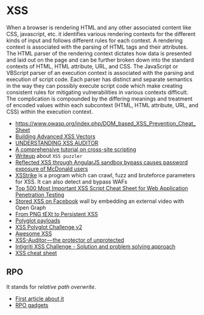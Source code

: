# XSS

When a browser is rendering HTML and any other associated content like CSS, javascript, etc.
it identifies various rendering contexts for the different kinds of input and follows different
rules for each context. A rendering context is associated with the parsing of HTML tags and their
attributes. The HTML parser of the rendering context dictates how data is presented and laid out
on the page and can be further broken down into the standard contexts of HTML, HTML attribute, URL,
and CSS. The JavaScript or VBScript parser of an execution context is associated with the parsing
and execution of script code. Each parser has distinct and separate semantics in the way they can
possibly execute script code which make creating consistent rules for mitigating vulnerabilities
in various contexts difficult. The complication is compounded by the differing meanings and
treatment of encoded values within each subcontext (HTML, HTML attribute, URL, and CSS) within the
execution context.

 - https://www.owasp.org/index.php/DOM_based_XSS_Prevention_Cheat_Sheet
 - [Building Advanced XSS Vectors](http://brutelogic.com.br/docs/advanced-xss.pdf)
 - [UNDERSTANDING XSS AUDITOR](https://www.virtuesecurity.com/blog/understanding-xss-auditor/)
 - [A comprehensive tutorial on cross-site scripting](http://excess-xss.com/)
 - [Writeup](https://medium.com/@eoftedal/xss-puzzler-622f6f86c277) about ``XSS puzzler``
 - [Reflected XSS through AngularJS sandbox bypass causes password exposure of McDonald users](https://finnwea.com/blog/stealing-passwords-from-mcdonalds-users)
 - [XSStrike](https://github.com/UltimateHackers/XSStrike) is a program which can crawl, fuzz and bruteforce parameters for XSS. It can also detect and bypass WAFs
 - [Top 500 Most Important XSS Script Cheat Sheet for Web Application Penetration Testing](https://gbhackers.com/top-500-important-xss-cheat-sheet/)
 - [Stored XSS on Facebook](https://opnsec.com/2018/03/stored-xss-on-facebook/) wall by embedding an external video with Open Graph
 - [From PNG tEXt to Persistent XSS](https://www.pentestpartners.com/security-blog/from-png-text-to-persistent-xss/)
 - [Polyglot payloads](https://www.slideshare.net/MathiasKarlsson2/polyglot-payloads-in-practice-by-avlidienbrunn-at-hackpra)
 - [XSS Polyglot Challenge v2](https://polyglot.innerht.ml/)
 - [Awesome XSS](https://github.com/s0md3v/AwesomeXSS)
 - [XSS-Auditor — the protector of unprotected](https://medium.com/bugbountywriteup/xss-auditor-the-protector-of-unprotected-f900a5e15b7b)
 - [Intigriti XSS Challenge - Solution and problem solving approach](https://dee-see.github.io/intigriti/xss/2019/05/02/intigriti-xss-challenge-writeup.html)
 - [XSS cheat sheet](https://portswigger.net/web-security/cross-site-scripting/cheat-sheet)

## RPO

It stands for *relative path overwrite*.

 - [First article about it](http://www.thespanner.co.uk/2014/03/21/rpo/)
 - [RPO gadgets](http://blog.innerht.ml/rpo-gadgets/)
